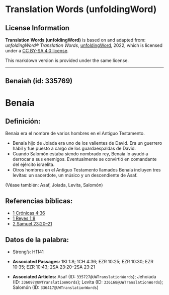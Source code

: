 # Translation Words (unfoldingWord)

## License Information

**Translation Words (unfoldingWord)** is based on and adapted from: _unfoldingWord® Translation Words_, [unfoldingWord](https://unfoldingword.org/utw), 2022, which is licensed under a [CC BY-SA 4.0 license](https://creativecommons.org/licenses/by-sa/4.0/legalcode.en).

This markdown version is provided under the same license.



--------------------------------

## Benaiah (id: 335769)

Benaía
======

Definición:
-----------

Benaía era el nombre de varios hombres en el Antiguo Testamento.

* Benaía hijo de Joiada era uno de los valientes de David. Era un guerrero hábil y fue puesto a cargo de los guardaespaldas de David.
* Cuando Salomón estaba siendo nombrado rey, Benaía lo ayudó a derrocar a sus enemigos. Eventualmente se convirtió en comandante del ejército israelita.
* Otros hombres en el Antiguo Testamento llamados Benaía incluyen tres levitas: un sacerdote, un músico y un descendiente de Asaf.

(Véase también: Asaf, Joiada, Levita, Salomón)

Referencias bíblicas:
---------------------

* [1 Crónicas 4:36](https://ref.ly/1Chr4:36)
* [1 Reyes 1:8](https://ref.ly/1Kgs1:8)
* [2 Samuel 23:20–21](https://ref.ly/2Sam23:20-2Sam23:21)

Datos de la palabra:
--------------------

* Strong’s: H1141

* **Associated Passages:** 1KI 1:8; 1CH 4:36; EZR 10:25; EZR 10:30; EZR 10:35; EZR 10:43; 2SA 23:20–2SA 23:21
* **Associated Articles:** Asaf (ID: `335727@UWTranslationWords`); Jehoiada (ID: `336097@UWTranslationWords`); Levita (ID: `336168@UWTranslationWords`); Salomón (ID: `336417@UWTranslationWords`)

